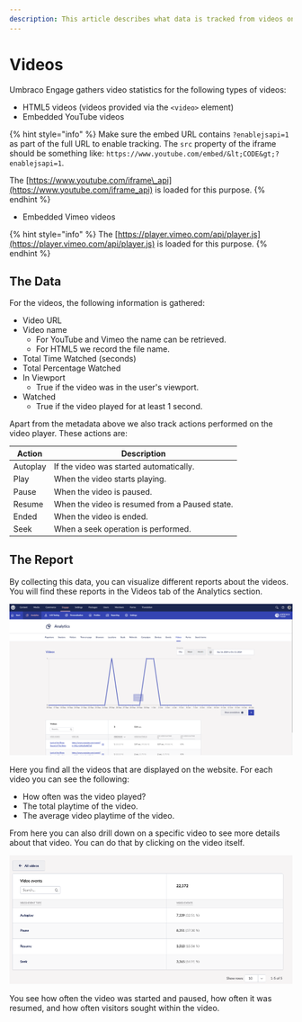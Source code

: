 ```yaml
---
description: This article describes what data is tracked from videos on your website.
---
```


# Videos

Umbraco Engage gathers video statistics for the following types of videos:

* HTML5 videos (videos provided via the `<video>` element)
* Embedded YouTube videos

{% hint style="info" %}
Make sure the embed URL contains `?enablejsapi=1` as part of the full URL to enable tracking. The `src` property of the iframe should be something like: `https://www.youtube.com/embed/&lt;CODE&gt;?enablejsapi=1`.

The [https://www.youtube.com/iframe\_api](https://www.youtube.com/iframe_api) is loaded for this purpose.
{% endhint %}

* Embedded Vimeo videos

{% hint style="info" %}
The [https://player.vimeo.com/api/player.js](https://player.vimeo.com/api/player.js) is loaded for this purpose.
{% endhint %}

## The Data

For the videos, the following information is gathered:

* Video URL
* Video name
  * For YouTube and Vimeo the name can be retrieved.
  * For HTML5 we record the file name.
* Total Time Watched (seconds)
* Total Percentage Watched
* In Viewport
  * True if the video was in the user's viewport.
* Watched
  * True if the video played for at least 1 second.

Apart from the metadata above we also track actions performed on the video player. These actions are:

| Action   | Description                                    |
| -------- | ---------------------------------------------- |
| Autoplay | If the video was started automatically.        |
| Play     | When the video starts playing.                 |
| Pause    | When the video is paused.                      |
| Resume   | When the video is resumed from a Paused state. |
| Ended    | When the video is ended.                       |
| Seek     | When a seek operation is performed.            |

## The Report

By collecting this data, you can visualize different reports about the videos. You will find these reports in the Videos tab of the Analytics section.

![Reports in the Videos tab of the Analytics section](../../.gitbook/assets/engage-analytics-videos.png)

Here you find all the videos that are displayed on the website. For each video you can see the following:

* How often was the video played?
* The total playtime of the video.
* The average video playtime of the video.

From here you can also drill down on a specific video to see more details about that video. You can do that by clicking on the video itself.

![View detailed analytics for a specific video](../../.gitbook/assets/enage-analytics-video-details.png)

You see how often the video was started and paused, how often it was resumed, and how often visitors sought within the video.
